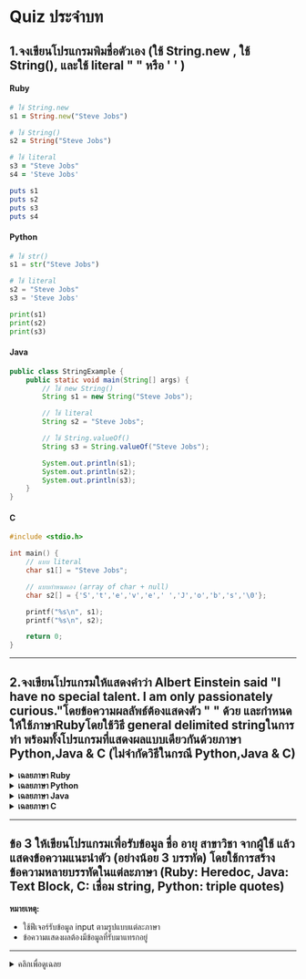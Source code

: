 # Quiz ประจำบท

##  1.จงเขียนโปรแกรมพิมชื่อตัวเอง (ใช้ String.new , ใช้ String(), และใช้ literal " " หรือ ' ' ) 



#### Ruby

```ruby
# ใช้ String.new
s1 = String.new("Steve Jobs")

# ใช้ String()
s2 = String("Steve Jobs")

# ใช้ literal
s3 = "Steve Jobs"
s4 = 'Steve Jobs'

puts s1
puts s2
puts s3
puts s4

```


#### Python

```python
# ใช้ str() 
s1 = str("Steve Jobs")

# ใช้ literal
s2 = "Steve Jobs"
s3 = 'Steve Jobs'

print(s1)
print(s2)
print(s3)

```


#### Java

```java
public class StringExample {
    public static void main(String[] args) {
        // ใช้ new String()
        String s1 = new String("Steve Jobs");

        // ใช้ literal
        String s2 = "Steve Jobs";

        // ใช้ String.valueOf()
        String s3 = String.valueOf("Steve Jobs");

        System.out.println(s1);
        System.out.println(s2);
        System.out.println(s3);
    }
}

```


#### C

```c
#include <stdio.h>

int main() {
    // แบบ literal
    char s1[] = "Steve Jobs";

    // แบบกำหนดเอง (array of char + null)
    char s2[] = {'S','t','e','v','e',' ','J','o','b','s','\0'};

    printf("%s\n", s1);
    printf("%s\n", s2);

    return 0;
}

```
---
##  2.จงเขียนโปรแกรมให้แสดงคำว่า Albert Einstein said "I have no special talent. I am only passionately curious."โดยข้อความผลลัพธ์ต้องแสดงตัว " " ด้วย และกำหนดให้ใช้ภาษาRubyโดยใช้วิธี general delimited stringในการทำ พร้อมทั้งโปรแกรมที่แสดงผลแบบเดียวกันด้วยภาษา Python,Java & C (ไม่จำกัดวิธีในกรณี Python,Java & C)

<details close>
   <summary><b>เฉลยภาษา Ruby</b></summary>
    
```ruby
    msg = %{Albert Einstein said "I have no special talent. I am only passionately curious."}
    puts msg
 ```
        
</details>

<details close>
   <summary><b>เฉลยภาษา Python</b></summary>
    
```python
    msg = 'Albert Einstein said "I have no special talent. I am only passionately curious."'
    print(msg)
 ```
        
</details>

<details close>
   <summary><b>เฉลยภาษา Java</b></summary>
    
```java
    public class Quote {
        public static void main(String[] args) {
            String msg = "Albert Einstein said \"I have no special talent. I am only passionately curious.\"";
            System.out.println(msg);
        }
    }
 ```
        
</details>

<details close>
   <summary><b>เฉลยภาษา C</b></summary>
    
```c
    #include <stdio.h>
    void main() {
        printf("Albert Einstein said \"I have no special talent. I am only passionately curious.\"\n");
    }
 ```
        
</details>

---
## ข้อ 3 ให้เขียนโปรแกรมเพื่อรับข้อมูล **ชื่อ อายุ สาขาวิชา** จากผู้ใช้ แล้วแสดงข้อความแนะนำตัว (อย่างน้อย 3 บรรทัด) โดยใช้การสร้างข้อความหลายบรรทัดในแต่ละภาษา (Ruby: Heredoc, Java: Text Block, C: เชื่อม string, Python: triple quotes)  
**หมายเหตุ:**  
- ใช้ฟีเจอร์รับข้อมูล input ตามรูปแบบแต่ละภาษา  
- ข้อความแสดงผลต้องมีข้อมูลที่รับมาแทรกอยู่

---

<details>
  <summary>คลิกเพื่อดูเฉลย</summary>

  ### Ruby
  ```ruby
  print "กรุณากรอกชื่อ: "
  name = gets.chomp
  print "กรุณากรอกอายุ: "
  age = gets.chomp
  print "กรุณากรอกสาขาวิชา: "
  major = gets.chomp

  str = <<TEXT
  สวัสดีค่ะ ฉันชื่อ #{name}
  อายุ #{age} ปี
  สาขาวิชา: #{major}
  TEXT

  puts str
  ```

  ---

  ### Java (Text Block, Java 15+)
  ```java
  import java.util.Scanner;
  public class Main {
      public static void main(String[] args) {
          Scanner sc = new Scanner(System.in);
          System.out.print("กรุณากรอกชื่อ: ");
          String name = sc.nextLine();
          System.out.print("กรุณากรอกอายุ: ");
          String age = sc.nextLine();
          System.out.print("กรุณากรอกสาขาวิชา: ");
          String major = sc.nextLine();

          String str = """
              สวัสดีค่ะ ฉันชื่อ %s
              อายุ %s ปี
              สาขาวิชา: %s
              """.formatted(name, age, major);

          System.out.println(str);
      }
  }
  ```

  ---

  ### C
  ```c
  #include <stdio.h>
  int main() {
      char name[100], age[10], major[100];
      printf("กรุณากรอกชื่อ: ");
      fgets(name, sizeof(name), stdin);
      printf("กรุณากรอกอายุ: ");
      fgets(age, sizeof(age), stdin);
      printf("กรุณากรอกสาขาวิชา: ");
      fgets(major, sizeof(major), stdin);

      printf("สวัสดีค่ะ ฉันชื่อ %s", name);
      printf("อายุ %s", age);
      printf("สาขาวิชา: %s", major);
      return 0;
  }
  ```

  ---

  ### Python
  ```python
  name = input("กรุณากรอกชื่อ: ")
  age = input("กรุณากรอกอายุ: ")
  major = input("กรุณากรอกสาขาวิชา: ")

  str = f"""สวัสดีค่ะ ฉันชื่อ {name}
  อายุ {age} ปี
  สาขาวิชา: {major}
  """
  print(str)
  ```

</details>
